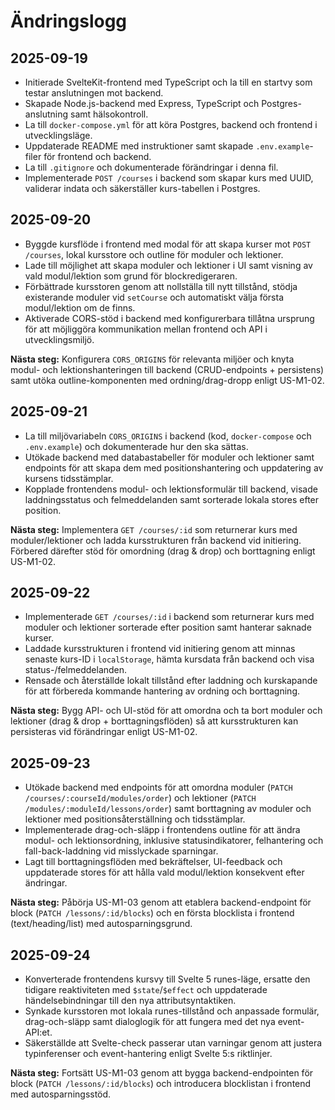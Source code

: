 # Ändringslogg

## 2025-09-19

- Initierade SvelteKit-frontend med TypeScript och la till en startvy som testar anslutningen mot backend.
- Skapade Node.js-backend med Express, TypeScript och Postgres-anslutning samt hälsokontroll.
- La till `docker-compose.yml` för att köra Postgres, backend och frontend i utvecklingsläge.
- Uppdaterade README med instruktioner samt skapade `.env.example`-filer för frontend och backend.
- La till `.gitignore` och dokumenterade förändringar i denna fil.
- Implementerade `POST /courses` i backend som skapar kurs med UUID, validerar indata och säkerställer kurs-tabellen i Postgres.

## 2025-09-20

- Byggde kursflöde i frontend med modal för att skapa kurser mot `POST /courses`, lokal kursstore och outline för moduler och lektioner.
- Lade till möjlighet att skapa moduler och lektioner i UI samt visning av vald modul/lektion som grund för blockredigeraren.
- Förbättrade kursstoren genom att nollställa till nytt tillstånd, stödja existerande moduler vid `setCourse` och automatiskt välja första modul/lektion om de finns.
- Aktiverade CORS-stöd i backend med konfigurerbara tillåtna ursprung för att möjliggöra kommunikation mellan frontend och API i utvecklingsmiljö.

**Nästa steg:** Konfigurera `CORS_ORIGINS` för relevanta miljöer och knyta modul- och lektionshanteringen till backend (CRUD-endpoints + persistens) samt utöka outline-komponenten med ordning/drag-dropp enligt US-M1-02.

## 2025-09-21

- La till miljövariabeln `CORS_ORIGINS` i backend (kod, `docker-compose` och `.env.example`) och dokumenterade hur den ska sättas.
- Utökade backend med databastabeller för moduler och lektioner samt endpoints för att skapa dem med positionshantering och uppdatering av kursens tidsstämplar.
- Kopplade frontendens modul- och lektionsformulär till backend, visade laddningsstatus och felmeddelanden samt sorterade lokala stores efter position.

**Nästa steg:** Implementera `GET /courses/:id` som returnerar kurs med moduler/lektioner och ladda kursstrukturen från backend vid initiering. Förbered därefter stöd för omordning (drag & drop) och borttagning enligt US-M1-02.

## 2025-09-22

- Implementerade `GET /courses/:id` i backend som returnerar kurs med moduler och lektioner sorterade efter position samt hanterar saknade kurser.
- Laddade kursstrukturen i frontend vid initiering genom att minnas senaste kurs-ID i `localStorage`, hämta kursdata från backend och visa status-/felmeddelanden.
- Rensade och återställde lokalt tillstånd efter laddning och kurskapande för att förbereda kommande hantering av ordning och borttagning.

**Nästa steg:** Bygg API- och UI-stöd för att omordna och ta bort moduler och lektioner (drag & drop + borttagningsflöden) så att kursstrukturen kan persisteras vid förändringar enligt US-M1-02.

## 2025-09-23

- Utökade backend med endpoints för att omordna moduler (`PATCH /courses/:courseId/modules/order`) och lektioner (`PATCH /modules/:moduleId/lessons/order`) samt borttagning av moduler och lektioner med positionsåterställning och tidsstämplar.
- Implementerade drag-och-släpp i frontendens outline för att ändra modul- och lektionsordning, inklusive statusindikatorer, felhantering och fall-back-laddning vid misslyckade sparningar.
- Lagt till borttagningsflöden med bekräftelser, UI-feedback och uppdaterade stores för att hålla vald modul/lektion konsekvent efter ändringar.

**Nästa steg:** Påbörja US-M1-03 genom att etablera backend-endpoint för block (`PATCH /lessons/:id/blocks`) och en första blocklista i frontend (text/heading/list) med autosparningsgrund.

## 2025-09-24

- Konverterade frontendens kursvy till Svelte 5 runes-läge, ersatte den tidigare reaktiviteten med `$state`/`$effect` och uppdaterade händelsebindningar till den nya attributsyntaktiken.
- Synkade kursstoren mot lokala runes-tillstånd och anpassade formulär, drag-och-släpp samt dialoglogik för att fungera med det nya event-API:et.
- Säkerställde att Svelte-check passerar utan varningar genom att justera typinferenser och event-hantering enligt Svelte 5:s riktlinjer.

**Nästa steg:** Fortsätt US-M1-03 genom att bygga backend-endpointen för block (`PATCH /lessons/:id/blocks`) och introducera blocklistan i frontend med autosparningsstöd.

